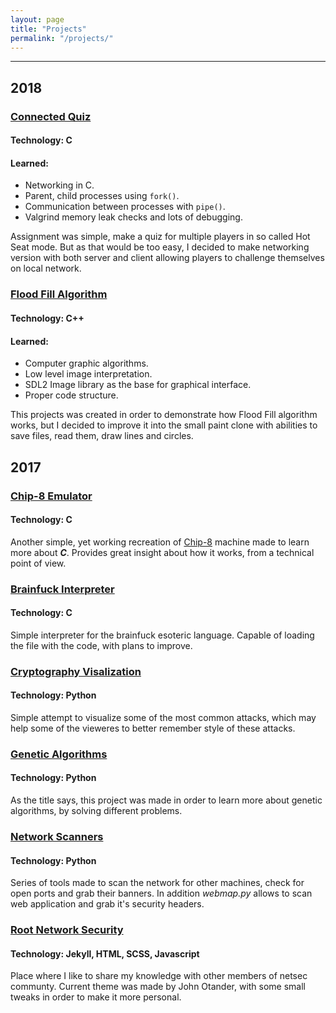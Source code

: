 ```yaml
---
layout: page
title: "Projects"
permalink: "/projects/"
---
```


___

## 2018

### [Connected Quiz](https://github.com/W3ndige/connected-quiz)
#### Technology: C
#### Learned:
* Networking in C.
* Parent, child processes using `fork()`.
* Communication between processes with `pipe()`.
* Valgrind memory leak checks and lots of debugging.

Assignment was simple, make a quiz for multiple players in so called Hot Seat mode. But as that would be too easy, I decided to make networking version with both server and client allowing players to challenge themselves on local network.

### [Flood Fill Algorithm](https://github.com/W3ndige/flood-fill-algorithm)
#### Technology: C++
#### Learned:
* Computer graphic algorithms.
* Low level image interpretation.
* SDL2 Image library as the base for graphical interface.
* Proper code structure.

This projects was created in order to demonstrate how Flood Fill algorithm works, but I decided to improve it into the small paint clone with abilities to save files, read them, draw lines and circles.

## 2017

### [Chip-8 Emulator](https://github.com/W3ndige/chip-8)
#### Technology: C
Another simple, yet working recreation of [Chip-8](https://en.wikipedia.org/wiki/CHIP-8) machine made to learn more about ***C***. Provides great insight about how it works, from a technical point of view.    


### [Brainfuck Interpreter](https://github.com/W3ndige/brainfuck-c)
#### Technology: C
Simple interpreter for the brainfuck esoteric language. Capable of loading the file with the code, with plans to improve.

### [Cryptography Visalization](https://github.com/W3ndige/cryptography)
#### Technology: Python
Simple attempt to visualize some of the most common attacks, which may help some of the vieweres to better remember style of these attacks.

### [Genetic Algorithms](https://github.com/W3ndige/genetic-algorithms)
#### Technology: Python
As the title says, this project was made in order to learn more about genetic algorithms, by solving different problems.

### [Network Scanners](https://github.com/W3ndige/poor-network-scanner)
#### Technology: Python
Series of tools made to scan the network for other machines, check for open ports and grab their banners. In addition *webmap.py* allows to scan web application and grab it's security headers.


### [Root Network Security](https://github.com/W3ndige/w3ndige.github.io)
#### Technology: Jekyll, HTML, SCSS, Javascript
Place where I like to share my knowledge with other members of netsec communty. Current theme was made by John Otander, with some small tweaks in order to make it more personal.
